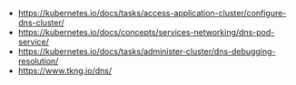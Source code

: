 - https://kubernetes.io/docs/tasks/access-application-cluster/configure-dns-cluster/
- https://kubernetes.io/docs/concepts/services-networking/dns-pod-service/
- https://kubernetes.io/docs/tasks/administer-cluster/dns-debugging-resolution/
- https://www.tkng.io/dns/
